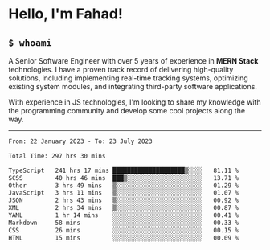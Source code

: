 <h1>Hello, I'm Fahad!</h1>

<h2><code>$ whoami</code></h2>

A Senior Software Engineer with over 5 years of experience in **MERN Stack** technologies. I have a proven track record of delivering high-quality solutions, including implementing real-time tracking systems, optimizing existing system modules, and integrating third-party software applications.

With experience in JS technologies, I'm looking to share my knowledge with the programming community and develop some cool projects along the way.

---

<!--START_SECTION:waka-->

```txt
From: 22 January 2023 - To: 23 July 2023

Total Time: 297 hrs 30 mins

TypeScript   241 hrs 17 mins ████████████████████▒░░░░   81.11 %
SCSS         40 hrs 46 mins  ███▒░░░░░░░░░░░░░░░░░░░░░   13.71 %
Other        3 hrs 49 mins   ▒░░░░░░░░░░░░░░░░░░░░░░░░   01.29 %
JavaScript   3 hrs 11 mins   ▒░░░░░░░░░░░░░░░░░░░░░░░░   01.07 %
JSON         2 hrs 43 mins   ▒░░░░░░░░░░░░░░░░░░░░░░░░   00.92 %
XML          2 hrs 34 mins   ▒░░░░░░░░░░░░░░░░░░░░░░░░   00.87 %
YAML         1 hr 14 mins    ░░░░░░░░░░░░░░░░░░░░░░░░░   00.41 %
Markdown     58 mins         ░░░░░░░░░░░░░░░░░░░░░░░░░   00.33 %
CSS          26 mins         ░░░░░░░░░░░░░░░░░░░░░░░░░   00.15 %
HTML         15 mins         ░░░░░░░░░░░░░░░░░░░░░░░░░   00.09 %
```

<!--END_SECTION:waka-->

<!--
**heyFahad/heyFahad** is a ✨ _special_ ✨ repository because its `README.md` (this file) appears on your GitHub profile.

Here are some ideas to get you started:

- 🔭 I’m currently working on ...
- 🌱 I’m currently learning ...
- 👯 I’m looking to collaborate on ...
- 🤔 I’m looking for help with ...
- 💬 Ask me about ...
- 📫 How to reach me: ...
- 😄 Pronouns: ...
- ⚡ Fun fact: ...
-->
